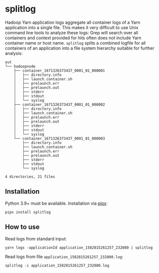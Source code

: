 splitlog
========
 
Hadoop Yarn application logs aggregate all container logs of a Yarn application into a single file. This makes it very
difficult to use Unix command line tools to analyze these logs: Grep will search over all containers and context
provided for hits often does not include Yarn container name or host name. `splitlog` splits a combined logfile for all
containers of an application into a file system hierarchy suitable for further analysis:

```
out
└── hadoopnode
    ├── container_1671326373437_0001_01_000001
    │   ├── directory.info
    │   ├── launch_container.sh
    │   ├── prelaunch.err
    │   ├── prelaunch.out
    │   ├── stderr
    │   ├── stdout
    │   └── syslog
    ├── container_1671326373437_0001_01_000002
    │   ├── directory.info
    │   ├── launch_container.sh
    │   ├── prelaunch.err
    │   ├── prelaunch.out
    │   ├── stderr
    │   ├── stdout
    │   └── syslog
    └── container_1671326373437_0001_01_000003
        ├── directory.info
        ├── launch_container.sh
        ├── prelaunch.err
        ├── prelaunch.out
        ├── stderr
        ├── stdout
        └── syslog

4 directories, 21 files
```
 
Installation
------------
Python 3.9+ must be available. Installation via [pipx](https://pypi.org/project/pipx/):

```shell script
pipx install splitlog
```
 
How to use
----------

Read logs from standard input:
```shell script
yarn logs -applicationId application_1582815261257_232080 | splitlog
```

Read logs from file `application_1582815261257_232080.log`:
```shell script
splitlog -i application_1582815261257_232080.log
```
